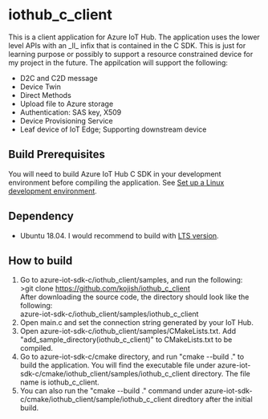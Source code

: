 # iothub_c_client
This is a client application for Azure IoT Hub. The application uses the lower level APIs with an \_ll\_ infix that is contained in the C SDK. This is just for learning purpose or possibly to support a resource constrained device for my project in the future. The appilcation will support the following:
* D2C and C2D message
* Device Twin
* Direct Methods
* Upload file to Azure storage
* Authentication: SAS key, X509
* Device Provisioning Service
* Leaf device of IoT Edge; Supporting downstream device

## Build Prerequisites
You will need to build Azure IoT Hub C SDK in your development environment before compiling the application. See [Set up a Linux development environment](https://github.com/Azure/azure-iot-sdk-c/blob/master/doc/devbox_setup.md#set-up-a-linux-development-environment).

## Dependency
* Ubuntu 18.04. I would recommend to build with [LTS version](https://github.com/Azure/azure-iot-sdk-c#long-term-support).

## How to build
1. Go to azure-iot-sdk-c/iothub_client/samples, and run the following:  
   \>git clone https://github.com/kojish/iothub_c_client  
   After downloading the source code, the directory should look like the following:  
   azure-iot-sdk-c/iothub_client/samples/iothub_c_client
2. Open main.c and set the connection string generated by your IoT Hub.
3. Open azure-iot-sdk-c/iothub_client/samples/CMakeLists.txt. Add "add_sample_directory(iothub_c_client)" to CMakeLists.txt to be compiled.
4. Go to azure-iot-sdk-c/cmake directory, and run "cmake --build ." to build the application. You will find the executable file under azure-iot-sdk-c/cmake/iothub_client/samples/iothub_c_client directory. The file name is iothub_c_client.
5. You can also run the "cmake --build ." command under azure-iot-sdk-c/cmake/iothub_client/sample/iothub_c_client diredtory after the initial build.
